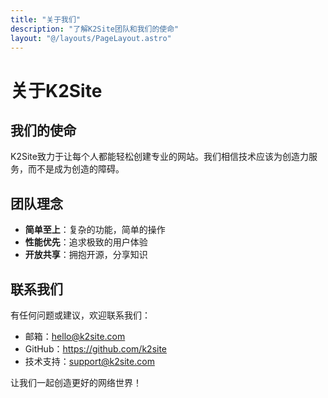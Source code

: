 ```yaml
---
title: "关于我们"
description: "了解K2Site团队和我们的使命"
layout: "@/layouts/PageLayout.astro"
---
```


# 关于K2Site

## 我们的使命

K2Site致力于让每个人都能轻松创建专业的网站。我们相信技术应该为创造力服务，而不是成为创造的障碍。

## 团队理念

- **简单至上**：复杂的功能，简单的操作
- **性能优先**：追求极致的用户体验
- **开放共享**：拥抱开源，分享知识

## 联系我们

有任何问题或建议，欢迎联系我们：
- 邮箱：hello@k2site.com
- GitHub：https://github.com/k2site
- 技术支持：support@k2site.com

让我们一起创造更好的网络世界！